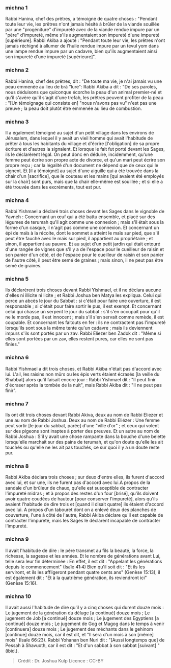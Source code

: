 
### michna 1
Rabbi Hanina, chef des prêtres, a témoigné de quatre choses : "Pendant toute leur vie, les prêtres n'ont jamais hésité à brûler de la viande souillée par une "progéniture" d'impureté avec de la viande rendue impure par un "père" d'impureté, même s'ils augmentaient son impureté d'une impureté [supérieure]. Rabbi Akiba a ajouté : "Pendant toute leur vie, les prêtres n'ont jamais réchigné à allumer de l'huile rendue impure par un tevul yom dans une lampe rendue impure par un cadavre, bien qu'ils augmentaient ainsi son impureté d'une impureté [supérieure]".

### michna 2
Rabbi Hanina, chef des prêtres, dit : "De toute ma vie, je n'ai jamais vu une peau emmenée au lieu de brà "lure": Rabbi Akiba a dit : "De ses paroles, nous déduisons que quiconque écorche la peau d'un animal premier-né et qu'il s'avère qu'il s'agit d'une trefah, les prêtres peuvent profiter de la peau :  "[Un témoignage qui consiste en] "nous n'avons pas vu" n'est pas une preuve ; la peau doit plutôt être emmenée au lieu de combustion.

### michna 3
Il a également témoigné au sujet d'un petit village dans les environs de Jérusalem, dans lequel il y avait un vieil homme qui avait l'habitude de prêter à tous les habitants du village et d'écrire [l'obligation] de sa propre écriture et d'autres la signaient.  Et lorsque le fait fut porté devant les Sages, ils le déclarèrent légal. On peut donc en déduire, incidemment, qu'une femme peut écrire son propre acte de divorce, et qu'un mari peut écrire son propre reçu ; car la légalité d'un document ne dépend que de ceux qui le signent. Et [il a témoigné] au sujet d'une aiguille qui a été trouvée dans la chair d'un [sacrifice], que le couteau et les mains [qui avaient été employés sur la chair] sont purs, mais que la chair elle-même est souillée ; et si elle a été trouvée dans les excréments, tout est pur.

### michna 4
Rabbi Yishmael a déclaré trois choses devant les Sages dans le vignoble de Yavneh : Concernant un œuf qui a été battu ensemble, et placé sur des légumes de terumah qu'il agit comme une connexion ; mais s'il était sous la forme d'un casque, il n'agit pas comme une connexion. Et concernant un épi de maïs à la récolte, dont le sommet a atteint le maïs sur pied, que s'il peut être fauché avec le maïs sur pied, il appartient au propriétaire ; et sinon, il appartient au pauvre. Et au sujet d'un petit jardin qui était entouré d'une rangée de vignes que s'il y a de l'espace pour le cueilleur de raisin et son panier d'un côté, et de l'espace pour le cueilleur de raisin et son panier de l'autre côté, il peut être semé de graines ; mais sinon, il ne peut pas être semé de graines.

### michna 5
Ils déclarèrent trois choses devant Rabbi Yishmael, et il ne déclara aucune d'elles ni illicite ni licite ; et Rabbi Joshua ben Matya les expliqua. Celui qui perce un abcès le jour du Sabbat : si c'était pour faire une ouverture, il est responsable ; si c'était pour faire sortir le pus, il est exempt. Et concernant celui qui chasse un serpent le jour du sabbat : s'il s'en occupait pour qu'il ne le morde pas, il est innocent ; mais s'il s'en servait comme remède, il est coupable. Et concernant les faitouts en fer : ils ne contractent pas l'impureté lorsqu'ils sont sous la même tente qu'un cadavre ; mais ils deviennent impurs s'ils sont portés par un zav. Rabbi Eliezer ben Zadok dit : "Même si elles sont portées par un zav, elles restent pures, car elles ne sont pas finies."

### michna 6
Rabbi Yishmael a dit trois choses, et Rabbi Akiba n'était pas d'accord avec lui. L'ail, les raisins non mûrs ou les épis verts étaient écrasés [la veille du Shabbat] alors qu'il faisait encore jour : Rabbi Yishmael dit : "Il peut finir d'écraser après la tombée de la nuit", mais Rabbi Akiba dit : "Il ne peut pas finir".

### michna 7
Ils ont dit trois choses devant Rabbi Akiva, deux au nom de Rabbi Eliezer et une au nom de Rabbi Joshua. Deux au nom de Rabbi Eliézer : Une femme peut sortir [le jour du sabbat, parée] d'une "ville d'or" ; et ceux qui volent sur des pigeons sont inaptes à porter des preuves. Et un autre au nom de Rabbi Joshua : S'il y avait une chose rampante dans la bouche d'une belette lorsqu'elle marchait sur des pains de terumah, et qu'on doute qu'elle les ait touchés ou qu'elle ne les ait pas touchés, ce sur quoi il y a un doute reste pur.

### michna 8
Rabbi Akiba déclara trois choses ; sur deux d'entre elles, ils furent d'accord avec lui, et sur une, ils ne furent pas d'accord avec lui.A propos de la sandale d'un brûleur de chaux, qu'elle est susceptible de contracter l'impureté midras ; et à propos des restes d'un four [brisé], qu'ils doivent avoir quatre coudées de hauteur [pour conserver l'impureté], alors qu'ils avaient l'habitude de dire trois et [quand il disait quatre] ils étaient d'accord avec lui. A propos d'un tabouret dont on a enlevé deux des planches de couverture, l'une à côté de l'autre, Rabbi Akiba déclare qu'il est capable de contracter l'impureté, mais les Sages le déclarent incapable de contracter l'impureté.

### michna 9
Il avait l'habitude de dire : le père transmet au fils la beauté, la force, la richesse, la sagesse et les années. Et le nombre de générations avant Lui, telle sera leur fin déterminée :   En effet, il est dit : "Appelant les générations depuis le commencement" (Isaïe 41:4) Bien qu'il soit dit : "Et ils les serviront, et ils les affligeront pendant quatre cents ans" (Genèse 15:13), il est également dit : "Et à la quatrième génération, ils reviendront ici" (Genèse 15:16).

### michna 10
Il avait aussi l'habitude de dire qu'il y a cinq choses qui durent douze mois : Le jugement de la génération du déluge [a continué] douze mois ; Le jugement de Job [a continué] douze mois ; Le jugement des Egyptiens [a continué] douze mois ; Le jugement de Gog et Magog dans le temps à venir [continuera] douze mois ; Le jugement des méchants dans le gehinom [continue] douze mois, car il est dit, et "Il sera d'un mois à son [même] mois" (Isaïe 66:23). Rabbi Yohanan ben Nuri dit : "[Aussi longtemps que] de Pessah à Shavuoth, car il est dit : "Et d'un sabbat à son sabbat [suivant] "(ibid.).

>Crédit : Dr. Joshua Kulp
>Licence : CC-BY